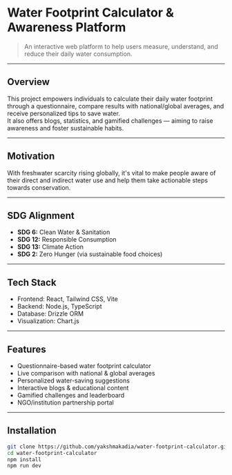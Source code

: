 #  Water Footprint Calculator & Awareness Platform

> An interactive web platform to help users measure, understand, and reduce their daily water consumption.

---

##  Overview
This project empowers individuals to calculate their daily water footprint through a questionnaire, compare results with national/global averages, and receive personalized tips to save water.  
It also offers blogs, statistics, and gamified challenges — aiming to raise awareness and foster sustainable habits.

---

##  Motivation
With freshwater scarcity rising globally, it's vital to make people aware of their direct and indirect water use and help them take actionable steps towards conservation.

---

##  SDG Alignment
- **SDG 6:** Clean Water & Sanitation
- **SDG 12:** Responsible Consumption
- **SDG 13:** Climate Action
- **SDG 2:** Zero Hunger (via sustainable food choices)

---

##  Tech Stack
- Frontend: React, Tailwind CSS, Vite
- Backend: Node.js, TypeScript
- Database: Drizzle ORM
- Visualization: Chart.js

---

##  Features
- Questionnaire-based water footprint calculator
- Live comparison with national & global averages
- Personalized water-saving suggestions
- Interactive blogs & educational content
- Gamified challenges and leaderboard
- NGO/institution partnership portal

---

##  Installation
```bash
git clone https://github.com/yakshmakadia/water-footprint-calculator.git
cd water-footprint-calculator
npm install
npm run dev

